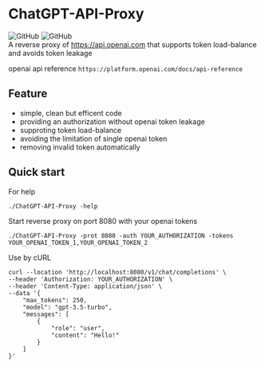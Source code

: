# ChatGPT-API-Proxy
![GitHub](https://img.shields.io/github/license/Heng-Bian/ChatGPT-API-Proxy)
![GitHub](https://img.shields.io/badge/build-pass-green)  
A reverse proxy of https://api.openai.com that supports token load-balance and avoids token leakage

openai api reference
`https://platform.openai.com/docs/api-reference`
## Feature

- simple, clean but efficent code
- providing an authorization without openai token leakage
- supproting token load-balance
- avoiding the limitation of single openai token
- removing invalid token automatically

## Quick start
For help
```
./ChatGPT-API-Proxy -help
```
Start reverse proxy on port 8080 with your openai tokens
```
./ChatGPT-API-Proxy -prot 8080 -auth YOUR_AUTHORIZATION -tokens YOUR_OPENAI_TOKEN_1,YOUR_OPENAI_TOKEN_2
```
Use by cURL
```
curl --location 'http://localhost:8080/v1/chat/completions' \
--header 'Authorization: YOUR_AUTHORIZATION' \
--header 'Content-Type: application/json' \
--data '{
    "max_tokens": 250,
    "model": "gpt-3.5-turbo",
    "messages": [
        {
            "role": "user",
            "content": "Hello!"
        }
    ]
}'
```
